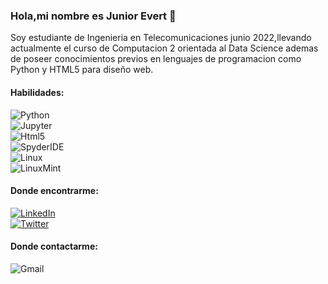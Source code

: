 ### Hola,mi nombre es Junior Evert 👋

<!--
**juniorcabana/juniorcabana** is a ✨ _special_ ✨ repository because its `README.md` (this file) appears on your GitHub profile. --->

Soy estudiante de Ingenieria en Telecomunicaciones junio 2022,llevando actualmente el curso de Computacion 2 orientada al Data Science ademas de poseer conocimientos previos en lenguajes de programacion como Python y HTML5 para diseño web.

#### Habilidades:
![Python](https://img.shields.io/badge/Python-3776AB?style=for-the-badge&logo=python&logoColor=white&labelColor=101010)</br>
![Jupyter](https://img.shields.io/badge/Jupyter-F37626?style=for-the-badge&logo=jupyter&logoColor=white&labelColor=101010)</br>
![Html5](https://img.shields.io/badge/Html5-E34F26?style=for-the-badge&logo=html5&logoColor=white&labelColor=101010)</br>
![SpyderIDE](https://img.shields.io/badge/SpyderIDE-FF0000?style=for-the-badge&logo=spyderide&logoColor=white&labelColor=101010)</br>
![Linux](https://img.shields.io/badge/Linux-FCC624?style=for-the-badge&logo=linux&logoColor=white&labelColor=101010)</br>
![LinuxMint](https://img.shields.io/badge/LinuxMint-87CF3E?style=for-the-badge&logo=linuxmint&logoColor=white&labelColor=101010)</br>

#### Donde encontrarme:
[![LinkedIn](https://img.shields.io/badge/LinkedIn-Junior_Evert_Cabana_Taco-0077B5?style=for-the-badge&logo=linkedin&logoColor=white&labelColor=101010)](https://www.linkedin.com/in/junior-evert-cabana-taco-86a7a9242/)</br>
[![Twitter](https://img.shields.io/badge/Twitter-@EverTaco-1DA1F2?style=for-the-badge&logo=twitter&logoColor=white&labelColor=101010)](https://twitter.com/EvertTaco)</br>

#### Donde contactarme:
![Gmail](https://img.shields.io/badge/Gmail-jcabanat@unsa.edu.pe-FF0000?style=for-the-badge&logo=gmail&logoColor=white&labelColor=101010)</br>
